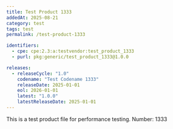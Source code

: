 ```yaml
---
title: Test Product 1333
addedAt: 2025-08-21
category: test
tags: test
permalink: /test-product-1333

identifiers:
  - cpe: cpe:2.3:a:testvendor:test_product_1333
  - purl: pkg:generic/test_product_1333@1.0.0

releases:
  - releaseCycle: "1.0"
    codename: "Test Codename 1333"
    releaseDate: 2025-01-01
    eol: 2026-01-01
    latest: "1.0.0"
    latestReleaseDate: 2025-01-01
---
```


This is a test product file for performance testing. Number: 1333
